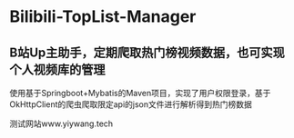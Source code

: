 # Bilibili-TopList-Manager
## B站Up主助手，定期爬取热门榜视频数据，也可实现个人视频库的管理
使用基于Springboot+Mybatis的Maven项目，实现了用户权限登录，基于OkHttpClient的爬虫爬取限定api的json文件进行解析得到热门榜数据

测试网站www.yiywang.tech
